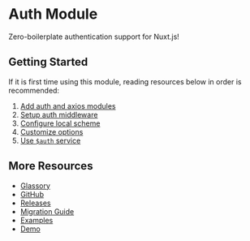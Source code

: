 # Auth Module

Zero-boilerplate authentication support for Nuxt.js!

## Getting Started

If it is first time using this module, reading resources below in order is recommended:

1. [Add auth and axios modules](./guide/setup.md)
2. [Setup auth middleware](./guide/middleware)
3. [Configure local scheme](./schemes/local.md)
4. [Customize options](./api/options.md)
5. [Use `$auth` service](./api/auth.md)

## More Resources

* [Glassory](./glassory.md)
* [GitHub](https://github.com/nuxt-community/auth-module)
* [Releases](https://github.com/nuxt-community/auth-module/releases)
* [Migration Guide](./migration.md)
* [Examples](https://github.com/nuxt-community/auth-module/tree/dev/examples)
* [Demo](https://nuxt-auth.herokuapp.com)

